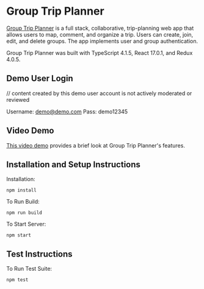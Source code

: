 # Group Trip Planner

[Group Trip Planner](prototypetripplanner.web.app) is a full stack, collaborative, trip-planning web app that allows users to map, comment, and organize a trip. Users can create, join, edit, and delete groups. The app implements user and group authentication.

Group Trip Planner was built with TypeScript 4.1.5, React 17.0.1, and Redux 4.0.5.

## Demo User Login

// content created by this demo user account is not actively moderated or reviewed

Username: demo@demo.com
Pass: demo12345

## Video Demo

[This video demo](youtube.com/watch?v=IYfwnjsngSc) provides a brief look at Group Trip Planner's features.

## Installation and Setup Instructions

Installation:

`npm install`

To Run Build:

`npm run build`

To Start Server:

`npm start`

## Test Instructions

To Run Test Suite:

`npm test`
